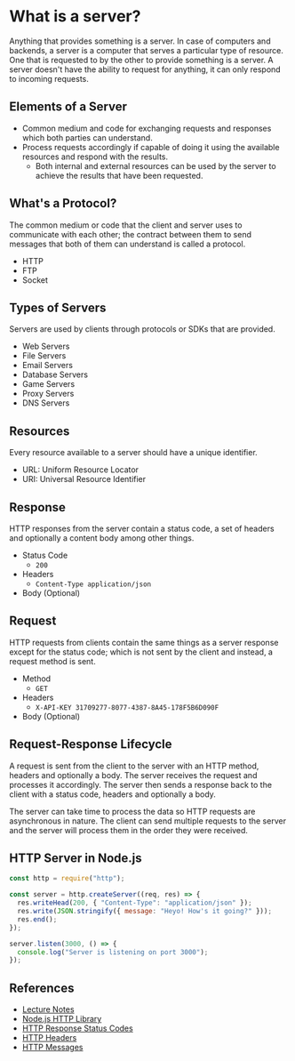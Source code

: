 # What is a server?

Anything that provides something is a server. In case of computers and backends,
a server is a computer that serves a particular type of resource. One that is
requested to by the other to provide something is a server. A server doesn't
have the ability to request for anything, it can only respond to incoming
requests.

## Elements of a Server

- Common medium and code for exchanging requests and responses which both
  parties can understand.
- Process requests accordingly if capable of doing it using the available
  resources and respond with the results.
  - Both internal and external resources can be used by the server to achieve
    the results that have been requested.

## What's a Protocol?

The common medium or code that the client and server uses to communicate with
each other; the contract between them to send messages that both of them can
understand is called a protocol.

- HTTP
- FTP
- Socket

## Types of Servers

Servers are used by clients through protocols or SDKs that are provided.

- Web Servers
- File Servers
- Email Servers
- Database Servers
- Game Servers
- Proxy Servers
- DNS Servers

## Resources

Every resource available to a server should have a unique identifier.

- URL: Uniform Resource Locator
- URI: Universal Resource Identifier

## Response

HTTP responses from the server contain a status code, a set of headers and optionally a content body among other things.

- Status Code
  - `200`
- Headers
  - `Content-Type application/json`
- Body (Optional)

## Request

HTTP requests from clients contain the same things as a server response except
for the status code; which is not sent by the client and instead, a request
method is sent.

- Method
  - `GET`
- Headers
  - `X-API-KEY 31709277-8077-4387-8A45-178F5B6D090F`
- Body (Optional)

## Request-Response Lifecycle

A request is sent from the client to the server with an HTTP method, headers and
optionally a body. The server receives the request and processes it accordingly.
The server then sends a response back to the client with a status code, headers
and optionally a body.

The server can take time to process the data so HTTP requests are asynchronous
in nature. The client can send multiple requests to the server and the server
will process them in the order they were received.

## HTTP Server in Node.js

```javascript
const http = require("http");

const server = http.createServer((req, res) => {
  res.writeHead(200, { "Content-Type": "application/json" });
  res.write(JSON.stringify({ message: "Heyo! How's it going?" }));
  res.end();
});

server.listen(3000, () => {
  console.log("Server is listening on port 3000");
});
```

## References

- [Lecture Notes](https://hmnayem.notion.site/Lecture-2-04-05-2023-464dbf5851684b9fa07f8e8b0484e853)
- [Node.js HTTP Library](https://nodejs.org/api/http.html)
- [HTTP Response Status Codes](https://developer.mozilla.org/en-US/docs/Web/HTTP/Status)
- [HTTP Headers](https://developer.mozilla.org/en-US/docs/Web/HTTP/Headers)
- [HTTP Messages](https://developer.mozilla.org/en-US/docs/Web/HTTP/Messages)
